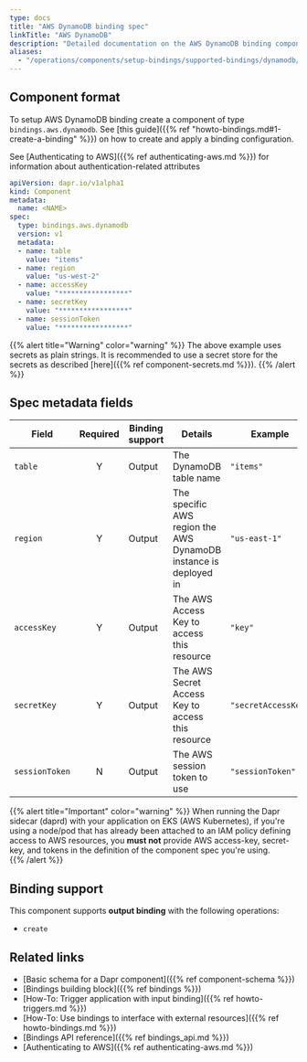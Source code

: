 ```yaml
---
type: docs
title: "AWS DynamoDB binding spec"
linkTitle: "AWS DynamoDB"
description: "Detailed documentation on the AWS DynamoDB binding component"
aliases:
  - "/operations/components/setup-bindings/supported-bindings/dynamodb/"
---
```


## Component format

To setup AWS DynamoDB binding create a component of type `bindings.aws.dynamodb`. See [this guide]({{% ref "howto-bindings.md#1-create-a-binding" %}}) on how to create and apply a binding configuration.

See [Authenticating to AWS]({{% ref authenticating-aws.md %}}) for information about authentication-related attributes

```yaml
apiVersion: dapr.io/v1alpha1
kind: Component
metadata:
  name: <NAME>
spec:
  type: bindings.aws.dynamodb
  version: v1
  metadata:
  - name: table
    value: "items"
  - name: region
    value: "us-west-2"
  - name: accessKey
    value: "*****************"
  - name: secretKey
    value: "*****************"
  - name: sessionToken
    value: "*****************"
```

{{% alert title="Warning" color="warning" %}}
The above example uses secrets as plain strings. It is recommended to use a secret store for the secrets as described [here]({{% ref component-secrets.md %}}).
{{% /alert %}}

## Spec metadata fields

| Field              | Required | Binding support |  Details | Example |
|--------------------|:--------:|------------|-----|---------|
| `table` | Y | Output | The DynamoDB table name | `"items"` |
| `region`             | Y        | Output |  The specific AWS region the AWS DynamoDB instance is deployed in | `"us-east-1"`       |
| `accessKey`          | Y        | Output | The AWS Access Key to access this resource                              | `"key"`             |
| `secretKey`          | Y        | Output | The AWS Secret Access Key to access this resource                       | `"secretAccessKey"` |
| `sessionToken`       | N        | Output | The AWS session token to use                                            | `"sessionToken"`    |

{{% alert title="Important" color="warning" %}}
When running the Dapr sidecar (daprd) with your application on EKS (AWS Kubernetes), if you're using a node/pod that has already been attached to an IAM policy defining access to AWS resources, you **must not** provide AWS access-key, secret-key, and tokens in the definition of the component spec you're using.  
{{% /alert %}}


## Binding support

This component supports **output binding** with the following operations:

- `create`

## Related links

- [Basic schema for a Dapr component]({{% ref component-schema %}})
- [Bindings building block]({{% ref bindings %}})
- [How-To: Trigger application with input binding]({{% ref howto-triggers.md %}})
- [How-To: Use bindings to interface with external resources]({{% ref howto-bindings.md %}})
- [Bindings API reference]({{% ref bindings_api.md %}})
- [Authenticating to AWS]({{% ref authenticating-aws.md %}})
